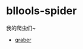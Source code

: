 # bllools-spider
我的爬虫们~  
- [graber](https://github.com/Bllose/bllools-spider/raw/main/pics/erowall/dist/graber.exe)
